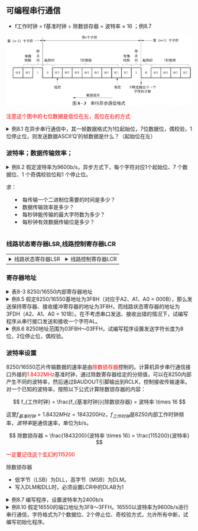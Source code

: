 ## 可编程串行通信


- f工作时钟 = f基准时钟 ÷ 除数锁存器 = 波特率 × 16 ；例8.7

![串行异步通信格式](串行异步通信格式.png)

<font color=red>注意这个图中的七位数据是低位在左，高位在右的方式</font>

<details>
<summary>例8.1 在异步串行通信中，其一帧数据格式为1位起始位，7位数据位，偶校验，1位停止位，则发送数据ASCII‘Q’的帧数据是什么？（起始位在左）</summary>

ASCII ‘Q’ = 51h（ <font color=red>1010001</font>），偶校验时校验位为 <font color=blue>1</font>。起始位为0，停止位为1，按照**低位先行**的规则，帧数据为0<font color=red>1000101</font><font color=blue>1</font>1。

</details>

### 波特率；数据传输效率；

<details>
<summary>例8.2 假定波特率为9600b/s，异步方式下，每个字符对应1个起始位、7 个数据位、1 个奇偶校验位和1 个停止位。

求：

- 每传输一个二进制位需要的时间是多少？
- 数据传输效率是多少？
- 每秒钟能传输的最大字符数为多少？
- 每秒钟有效数据传输位是多少？

</summary>

1. 每传输一个二进制位需要的时间是多少？

```math
1/9600 = 104.17us
```

2. 数据传输效率是多少？

```math
7 / (1 + 7 + 1 + 1) * 100% = 70%
```

3. 每秒钟能传输的最大字符数为多少？

```math
9600 / (1 + 7 + 1 + 1) = 960
```

4. 每秒钟有效数据传输位是多少？

```math
960 * 7 = 6720 bit
```

</details>


### 线路状态寄存器LSR,线路控制寄存器LCR

<!-- 例8.5，8.6 -->

<table>
<tr>
<td colspan="1" align=center>
<details>
<summary>线路状态寄存器LSR</summary>

![线路状态寄存器LSR](线路状态寄存器LSR.png)
</details>
</td>
<td colspan="1" align=center>
<details>
<summary>线路控制寄存器LCR</summary>

![线路控制寄存器LCR](线路控制寄存器LCR.png)
</details>
</td>
</tr>
</table>

### 寄存器地址

<details>
<summary>表8-3 8250/16550内部寄存器地址</summary>

![8250_16550内部寄存器地址](8250_16550内部寄存器地址.png)
</details>

<details>
<summary>例8.5 假定8250/16550基地址为3F8H（对应于A2、A1、A0 = 000B），那么发送保持寄存器、接收缓冲寄存器的地址为3F8H，而线路状态寄存器的地址为3FDH（A2、A1、A0 = 101B）。在不考虑串口发送、接收出错的情况下，试编写程序从串行接口发送和接收一个字符AL。</summary>

```asm
; 发送程序
SendByte PROC
    PUSH AX                 ; 要发送的数据压栈
    MOV DX, 3FDH            ; LSR端口号->DX
SendByteBusy:
    IN AL, DX               ; 读LSR端口状态->AL
    TEST AL, 20H            ; 检查LSR的THRE位
    JZ SendByteBusy         ; 如果THRE=0，说明发送缓冲器不空，继续等待
    POP AX                  ; 从栈中弹出要发送的数据
    MOV DX, 3F8H            ; THR端口号->DX
    OUT DX, AL              ; 发送数据
    RET
SendByte ENDP

; 接收程序
ReceiveByte PROC
    MOV DX, 3FDH            ; LSR端口号->DX
NoByteReceived:
    IN AL, DX               ; 读LSR端口状态->AL
    TEST AL, 01H            ; 检查LSR的DR位
    JZ NoByteReceived       ; 如果DR=0，说明接收缓冲器空，继续等待
    MOV DX, 3F8H            ; RBR端口号->DX
    IN AL, DX               ; 读接收数据
    RET
ReceiveByte ENDP
```

</details>


<details>
<summary>例8.6 8250地址范围为03F8H～03FFH，试编写程序设置发送字符长度为8位，2位停止位，偶校验。</summary>

解答：线路控制寄存器的地址为3FBH（A2、A1、A0 = 011B），控
制字应为00011111B。
参考程序段如下：

```asm
MOV DX, 3FBH ;LCR地址
MOV AL, 00011111B ;LCR的内容，数据格式参数
OUT DX, AL
```

</details>

### 波特率设置

8250/16550芯片传输数据的速率是由<font color=red>除数锁存器</font>控制的。计算机异步串行通信接口外接的<font color=red>1.8432MHz</font>基准时钟，通过除数寄存器给定的分频值，可以在8250内部产生不同的波特率，然后通过BAUDOUT引脚输出到RCLK，控制接收传输速率。对一个已知的波特率，按照以下公式计算除数锁存器的内容：

$$
f_{工作时钟} = \frac{f_{基准时钟}}{除数锁存器} = 波特率 \times 16
$$

这里$f_{基准时钟} = 1.8432MHz = 1843200Hz$，$f_{工作时钟}$是8250内部工作时钟频率，$波特率$是通信速率，单位为b/s。

$$
除数锁存器 = \frac{1843200}{波特率 \times 16} = \frac{115200}{波特率}
$$

<font color=red>一定要记住这个玄幻的115200</font>

除数锁存器

- 低字节（LSB）为DLL，高字节（MSB）为DLM。
- 写入DLM和DLL时，必须设置LCR中的DLAB为1

<details>
<summary>例8.7 编写程序，设置波特率为2400b/s</summary>

若选取波特率为2400，则除数锁存器 = 115200 ÷ 2400 =48=0030H。将00H写入DLM，30H写入DLL

```asm
MOV DX, 3FBH        ;LCR地址
MOV AL, 80H         ;LCR的内容，DLAB=1
OUT DX, AL          ;之后，3F8H、3F9H为DLL、DLM的地址
MOV DX, 3F8H        ;DLL地址
MOV AL, 30H         ;DLL内容
OUT DX, AL          ;写入DLL
MOV DX, 3F9H        ;DLM地址
MOV AL, 00H         ;DLM内容
OUT DX, AL          ;写入DLM
MOV DX, 3FBH        ;LCR地址
MOV AL, 00011111B   ;LCR的内容，数据格式参数，DLAB=0
OUT DX, AL          ;之后，3F8H为THR、RBR的地址，3FDH为IER的地址
```

</details>

<details>
<summary>例8.10 假定16550的端口地址为3F8～3FFH。16550以波特率为9600b/s进行串行通信，字符格式为7个数据位、2个停止位、奇校验方式，允许所有中断，试编写初始化程序。</summary>

解答：

- 波特率为9600b/s，则除数锁存器=115200÷9600 =12=0Ch。将00H写入DLM，0CH写入DLL。
- 字符格式为7个数据位、2个停止位、奇校验方式，允许所有中断，根据要求的数据帧格式，LCR的内容为00001110B=0EH。
- 查课本图8-17，可知IER的内容为00001111B=0FH，开放所有中断。
- FCR控制字为10010111B=87H，表示FIFO缓冲中有8个字节触发，发送和接收FIFO复位

```asm
; 置DLAB=1
MOV DX, 3FBH
MOV AL, 80H
OUT DX, AL
; 置除数锁存器
MOV DX, 3F8H
MOV AL, 0CH
OUT DX, AL
MOV DX, 3F9H
MOV AL, 00H
OUT DX, AL
; 置LCR
MOV DX, 3FBH
MOV AL, 0EH
OUT DX, AL
; 置Modem Control Register
MOV DX, 3FCH
MOV AL, 0BH
OUT DX, AL
; 置IER
MOV DX, 3F9H
MOV AL, 0FH
OUT DX, AL
; 置FCR
MOV DX, 3FAH
MOV AL, 87H
OUT DX, AL
```

</details>